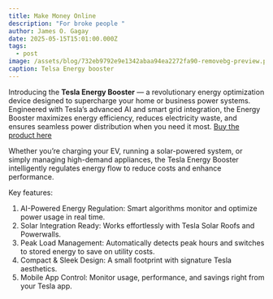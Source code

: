 ```yaml
---
title: Make Money Online
description: "For broke people "
author: James O. Gagay
date: 2025-05-15T15:01:00.000Z
tags:
  - post
image: /assets/blog/732eb9792e9e1342abaa94ea2272fa90-removebg-preview.png
caption: Telsa Energy booster
---
```

[](https://digistore24-affiliate.mydigibiz24.com/tesla-grounding)Introducing the **Tesla Energy Booster** — a revolutionary energy optimization device designed to supercharge your home or business power systems. Engineered with Tesla’s advanced AI and smart grid integration, the Energy Booster maximizes energy efficiency, reduces electricity waste, and ensures seamless power distribution when you need it most.  [Buy the product here](https://digistore24-affiliate.mydigibiz24.com/tesla-grounding)[](https://digistore24-affiliate.mydigibiz24.com/tesla-grounding)

Whether you’re charging your EV, running a solar-powered system, or simply managing high-demand appliances, the Tesla Energy Booster intelligently regulates energy flow to reduce costs and enhance performance.

Key features:

1. AI-Powered Energy Regulation: Smart algorithms
   monitor and optimize power usage in real time.
2. Solar Integration Ready: Works effortlessly with
   Tesla Solar Roofs and Powerwalls.
3. Peak Load Management: Automatically detects peak
   hours and switches to stored energy to save on utility costs.
4. Compact & Sleek Design: A small footprint with
   signature Tesla aesthetics.
5. Mobile App Control: Monitor usage, performance, and
   savings right from your Tesla app.

